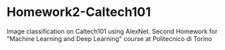 # Homework2-Caltech101

Image classification on Caltech101 using AlexNet.
Second Homework for "Machine Learning and Deep Learning" course at Politecnico di Torino
